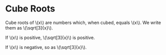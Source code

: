 # Cube Roots

Cube roots of \\(x\\) are numbers which, when cubed, equals \\(x\\). We write them as \\(\sqrt[3]{x}\\).

If \\(x\\) is positive, \\(\sqrt[3]{x}\\) is positive.

If \\(x\\) is negative, so as \\(\sqrt[3]{x}\\).


